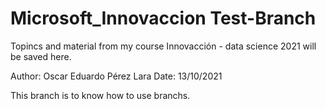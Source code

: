 # Microsoft_Innovaccion Test-Branch
Topincs and material from my course Innovacción - data science 2021 will be saved here.

Author: Oscar Eduardo Pérez Lara
Date: 13/10/2021

This branch is to know how to use branchs.
